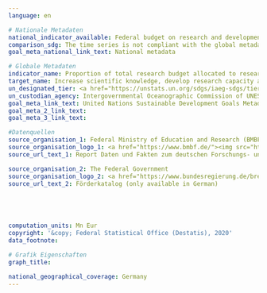 ```yaml
---
language: en

# Nationale Metadaten
national_indicator_available: Federal budget on research and development in the field of coastal, ocean and polar science, geoscience
comparison_sdg: The time series is not compliant with the global metadata, but provides additional information.
goal_meta_national_link_text: National metadata

# Globale Metadaten
indicator_name: Proportion of total research budget allocated to research in the field of marine technology
target_name: Increase scientific knowledge, develop research capacity and transfer marine technology, taking into account the Intergovernmental Oceanographic Commission Criteria and Guidelines on the Transfer of Marine Technology, in order to improve ocean health and to enhance the contribution of marine biodiversity to the development of developing countries, in particular small island developing States and least developed countries
un_designated_tier: <a href="https://unstats.un.org/sdgs/iaeg-sdgs/tier-classification/" title="Click here for more information on the UN tier classification.">Tier II</a>
un_custodian_agency: Intergovernmental Oceanographic Commission of UNESCO (IOC-UNESCO)
goal_meta_link_text: United Nations Sustainable Development Goals Metadata
goal_meta_2_link_text: 
goal_meta_3_link_text: 

#Datenquellen
source_organisation_1: Federal Ministry of Education and Research (BMBF)
source_organisation_logo_1: <a href="https://www.bmbf.de/"><img src="https://g205sdgs.github.io/sdg-indicators/public/OrgImgEn/bmbf.png" alt="Logo bmbf" style="height:60px; width:148px" /></a>
source_url_text_1: Report Daten und Fakten zum deutschen Forschungs- und Innovationssystem – Datenband Bundesbericht Forschung und Innovation 2018 (only available in German)

source_organisation_2: The Federal Government
source_organisation_logo_2: <a href="https://www.bundesregierung.de/breg-de"><img src="https://g205sdgs.github.io/sdg-indicators/public/OrgImgEn/bundesregierung.png" alt="Logo bundesregierung" style="height:60px; width:148px" /></a>
source_url_text_2: Förderkatalog (only available in German)





computation_units: Mn Eur
copyright: '&copy; Federal Statistical Office (Destatis), 2020'
data_footnote: 

# Grafik Eigenschaften
graph_title: 

national_geographical_coverage: Germany
---
```


